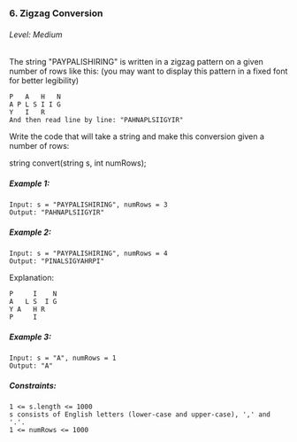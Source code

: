 ### 6. Zigzag Conversion

###### Level: Medium

The string "PAYPALISHIRING" is written in a zigzag pattern on a given number of rows like this: (you may want to display this pattern in a fixed font for better legibility)

```JS
P   A   H   N
A P L S I I G
Y   I   R
And then read line by line: "PAHNAPLSIIGYIR"
````

Write the code that will take a string and make this conversion given a number of rows:

string convert(string s, int numRows);
 

##### Example 1:

```JS
Input: s = "PAYPALISHIRING", numRows = 3
Output: "PAHNAPLSIIGYIR"
```

##### Example 2:
```JS
Input: s = "PAYPALISHIRING", numRows = 4
Output: "PINALSIGYAHRPI"
```

Explanation:
```JS
P     I    N
A   L S  I G
Y A   H R
P     I
```

##### Example 3:
```JS
Input: s = "A", numRows = 1
Output: "A"
```

##### Constraints:
```JS
1 <= s.length <= 1000
s consists of English letters (lower-case and upper-case), ',' and '.'.
1 <= numRows <= 1000
```